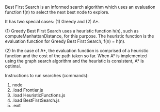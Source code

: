 Best First Search is an informed search algorithm which uses an evaluation function f(n) to select
the next best node to explore.

It has two special cases: (1) Greedy and (2) A*.

(1) Greedy Best First Search uses a heuristic function h(n), such as computeManhattanDistance, for this purpose.  The heuristic function is the evaluation function for Greedy Best First Search, f(n) = h(n).

(2) In the case of A*, the evaluation function is comprised of a heuristic function and the cost of the path taken so far.  When A* is implemented using the graph search algorithm and the heuristic is consistent, A* is optimal.  

Instructions to run searches (commands):
1) node
2) .load Frontier.js
3) .load HeuristicFunctions.js
4) .load BestFirstSearch.js
5) .exit
